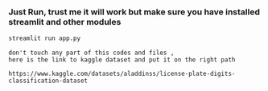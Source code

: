 ### Just Run, trust me it will work but make sure you have installed streamlit and other modules
```sh
streamlit run app.py
```
```
don't touch any part of this codes and files ,
here is the link to kaggle dataset and put it on the right path 

https://www.kaggle.com/datasets/aladdinss/license-plate-digits-classification-dataset
```

